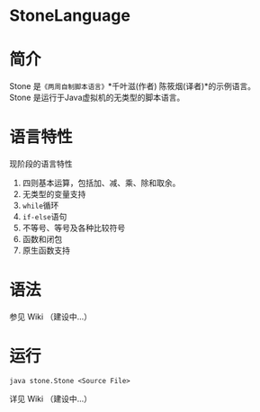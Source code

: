 StoneLanguage
=============

# 简介

Stone 是`《两周自制脚本语言》`*千叶滋(作者)  陈筱烟(译者)*的示例语言。  
Stone 是运行于Java虚拟机的无类型的脚本语言。

# 语言特性

现阶段的语言特性  

1. 四则基本运算，包括加、减、乘、除和取余。  
2. 无类型的变量支持  
3. `while`循环  
4. `if-else`语句  
5. 不等号、等号及各种比较符号  
6. 函数和闭包  
7. 原生函数支持

# 语法

参见 Wiki （建设中...）  

# 运行

    java stone.Stone <Source File>

详见 Wiki （建设中...）